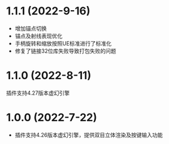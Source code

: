 # 1.1.1 (2022-9-16)
- 增加锚点切换
- 锚点及射线表现优化
- 手柄旋转和缩放按照UE标准进行了标准化
- 修复了链接32位库失败导致打包失败的问题
# 1.1.0 (2022-8-11)
插件支持4.27版本虚幻引擎
# 1.0.0 (2022-7-22)
* 插件支持4.26版本虚幻引擎，提供双目立体渲染及按键输入功能
